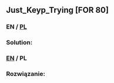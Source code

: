 ## Just_Keyp_Trying [FOR 80]

>

### EN / [PL](#rozwiązanie)

### Solution:

### [EN](#solution) / PL

### Rozwiązanie:
